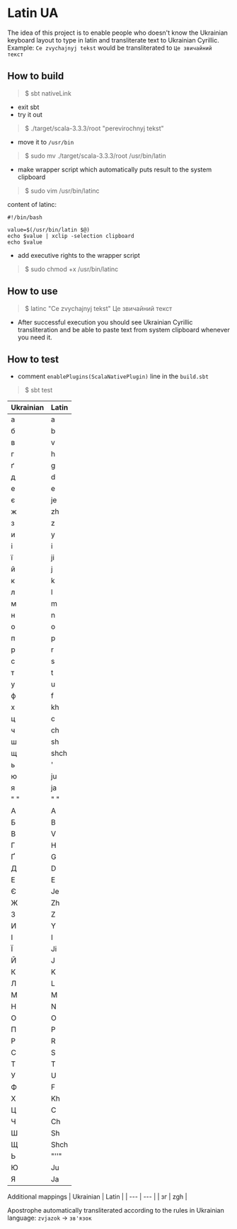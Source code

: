 # Latin UA

The idea of this project is to enable people who doesn't know the Ukrainian
keyboard layout to type in latin and transliterate text to Ukrainian Cyrillic.
Example: `Ce zvychajnyj tekst` would be transliterated to `Це звичайний текст`

## How to build
>$ sbt nativeLink
- exit sbt
- try it out
>$ ./target/scala-3.3.3/root "perevirochnyj tekst"

- move it to `/usr/bin`
>$ sudo mv ./target/scala-3.3.3/root /usr/bin/latin

- make wrapper script which automatically puts result to the system clipboard
>$ sudo vim /usr/bin/latinc

content of latinc:
```
#!/bin/bash

value=$(/usr/bin/latin $@)
echo $value | xclip -selection clipboard
echo $value
```

- add executive rights to the wrapper script
>$ sudo chmod +x /usr/bin/latinc

## How to use
>$ latinc "Ce zvychajnyj tekst"
>Це звичайний текст

- After successful execution you should see Ukrainian Cyrillic transliteration
  and be able to paste text from system clipboard whenever you need it.

## How to test
 - comment `enablePlugins(ScalaNativePlugin)` line in the `build.sbt`
>$ sbt test

| Ukrainian | Latin |
| ---       | ---   |
| а         | a     |
| б         | b     |
| в         | v     |
| г         | h     |
| ґ         | g     |
| д         | d     |
| е         | e     |
| є         | je    |
| ж         | zh    |
| з         | z     |
| и         | y     |
| і         | i     |
| ї         | ji    |
| й         | j     |
| к         | k     |
| л         | l     |
| м         | m     |
| н         | n     |
| о         | o     |
| п         | p     |
| р         | r     |
| с         | s     |
| т         | t     |
| у         | u     |
| ф         | f     |
| х         | kh    |
| ц         | c     |
| ч         | ch    |
| ш         | sh    |
| щ         | shch  |
| ь         | '     |
| ю         | ju    |
| я         | ja    |
| " "       | " "   |
| А         | A     |
| Б         | B     |
| В         | V     |
| Г         | H     |
| Ґ         | G     |
| Д         | D     |
| Е         | E     |
| Є         | Je    |
| Ж         | Zh    |
| З         | Z     |
| И         | Y     |
| І         | I     |
| Ї         | Ji    |
| Й         | J     |
| К         | K     |
| Л         | L     |
| М         | M     |
| Н         | N     |
| О         | O     |
| П         | P     |
| Р         | R     |
| С         | S     |
| Т         | T     |
| У         | U     |
| Ф         | F     |
| Х         | Kh    |
| Ц         | C     |
| Ч         | Ch    |
| Ш         | Sh    |
| Щ         | Shch  |
| Ь         | "''"  |
| Ю         | Ju    |
| Я         | Ja    |

Additional mappings
| Ukrainian | Latin |
| ---       | ---   |
| зг        | zgh   |

Apostrophe automatically transliterated according to the rules in Ukrainian language: `zvjazok` -> `зв'язок` 
